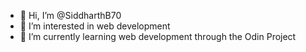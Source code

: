 - 👋 Hi, I’m @SiddharthB70
- 👀 I’m interested in web development
- 🌱 I’m currently learning web development through the Odin Project
<!---
SiddharthB70/SiddharthB70 is a ✨ special ✨ repository because its `README.md` (this file) appears on your GitHub profile.
You can click the Preview link to take a look at your changes.
--->
